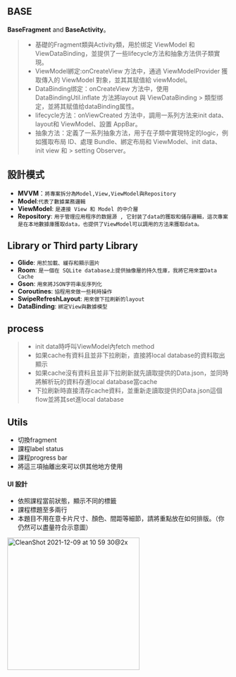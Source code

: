 ## BASE
**BaseFragment** and **BaseActivity**。
> - 基礎的Fragment類與Activity類，用於绑定 ViewModel 和 ViewDataBinding，並提供了一些lifecycle方法和抽象方法供子類實現。
> - ViewModel綁定:onCreateView 方法中，通過 ViewModelProvider 獲取傳入的 ViewModel 對象，並其其赋值給 viewModel。
> - DataBinding绑定：onCreateView 方法中，使用 DataBindingUtil.inflate 方法將layout 與 ViewDataBinding
    >   類型绑定，並將其赋值给dataBinding属性。
> - lifecycle方法：onViewCreated 方法中，調用一系列方法来init data、layout和 ViewModel、設置 AppBar。
> - 抽象方法：定義了一系列抽象方法，用于在子類中實現特定的logic，例如獲取布局 ID、處理 Bundle、綁定布局和 ViewModel、init data、init view 和
    >   setting Observer。

## 設計模式
- **MVVM**：`將專案拆分為Model,View,ViewModel與Repository`
- **Model**:`代表了數據業務邏輯`
- **ViewModel**: `是連接 View 和 Model 的中介層`
- **Repository**: `用于管理应用程序的数据源 , 它封装了data的獲取和儲存邏輯，這次專案是在本地數據庫獲取data，也提供了ViewModel可以調用的方法来獲取data。`

## Library or Third party Library
- **Glide**: `用於加載、緩存和顯示圖片`
- **Room**: `是一個在 SQLite database上提供抽像層的持久性庫，我將它用來當Data Cache`
- **Gson**: `用來將JSON字符串反序列化`
- **Coroutines**: `協程用來做一些耗時操作`
- **SwipeRefreshLayout**: `用來做下拉刷新的layout`
- **DataBinding**: `綁定View與數據模型`

## process
> - init data時呼叫ViewModel內fetch method
> - 如果cache有資料且並非下拉刷新，直接將local database的資料取出顯示
> - 如果cache沒有資料且並非下拉刷新就先讀取提供的Data.json，並同時將解析玩的資料存進local database當cache
> - 下拉刷新時直接清存cache資料，並重新走讀取提供的Data.json這個flow並將其set進local database

## Utils
- 切換fragment
- 課程label status
- 課程progress bar
- 將這三項抽離出來可以供其他地方使用

#### UI 設計
- 依照課程當前狀態，顯示不同的標籤
- 課程標題至多兩行
- 本題目不用在意卡片尺寸、顏色、間距等細節，請將重點放在如何排版。（你仍然可以盡量符合示意圖）
<img width="300" alt="CleanShot 2021-12-09 at 10 59 30@2x" src="https://user-images.githubusercontent.com/76472179/145350022-b4624fe0-2612-4fdb-950c-da6898ca4166.png">

